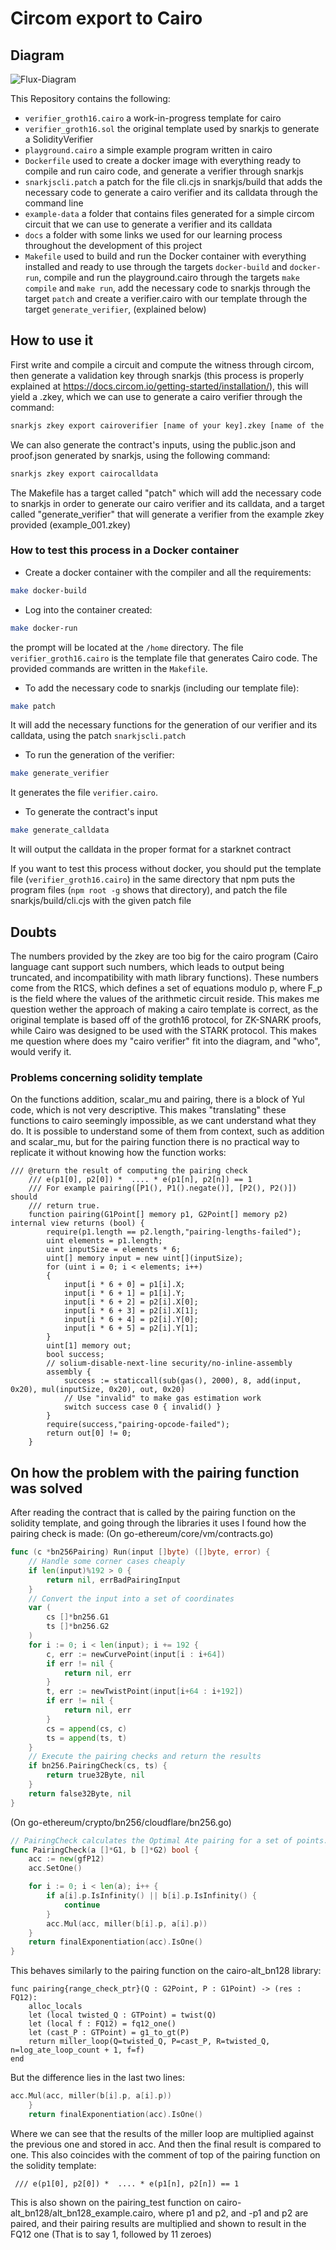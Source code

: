 # Circom export to Cairo

## Diagram

![Flux-Diagram](Flux-Diagram.drawio.png "Flux-Diagram")

This Repository contains the following:

- `verifier_groth16.cairo` a work-in-progress template for cairo
- `verifier_groth16.sol` the original template used by snarkjs to generate a SolidityVerifier
- `playground.cairo` a simple example program written in cairo
- `Dockerfile` used to create a docker image with everything ready to compile and run cairo code, and generate a verifier through snarkjs
- `snarkjscli.patch` a patch for the file cli.cjs in snarkjs/build that adds the necessary code to generate a cairo verifier and its calldata through the command line
- `example-data` a folder that contains files generated for a simple circom circuit that we can use to generate a verifier and its calldata
- `docs` a folder with some links we used for our learning process throughout the development of this project
- `Makefile` used to build and run the Docker container with everything installed and ready to use through the targets `docker-build` and `docker-run`, compile and run the playground.cairo through the targets `make compile` and `make run`, add the necessary code to snarkjs through the target `patch` and  create a verifier.cairo with our template through the target `generate_verifier`, (explained below)

## How to use it

First write and compile a circuit and compute the witness through circom, then generate a validation key through snarkjs (this process is properly explained at https://docs.circom.io/getting-started/installation/), this will yield a .zkey, which we can use to generate a cairo verifier through the command:

``` bash
snarkjs zkey export cairoverifier [name of your key].zkey [name of the verifier produced]
```

We can also generate the contract's inputs, using the public.json and proof.json generated by snarkjs, using the following command:

``` bash
snarkjs zkey export cairocalldata 
```

The Makefile has a target called "patch" which will add the necessary code to snarkjs in order to generate our cairo verifier and its calldata, and a target called "generate_verifier" that will generate a verifier from the example zkey provided (example_001.zkey)

### How to test this process in a Docker container

* Create a docker container with the compiler and all the requirements:
``` bash
make docker-build
```
* Log into the container created:
``` bash
make docker-run
```
the prompt will be located at the `/home` directory. The file `verifier_groth16.cairo` is the template file that generates Cairo code. The provided commands are written in the `Makefile`.
* To add the necessary code to snarkjs (including our template file):
``` bash
make patch
``` 
It will add the necessary functions for the generation of our verifier and its calldata, using the patch `snarkjscli.patch`
* To run the generation of the verifier:
``` bash
make generate_verifier
```
It generates the file `verifier.cairo`.

* To generate the contract's input 
``` bash
make generate_calldata
```
It will output the calldata in the proper format for a starknet contract

If you want to test this process without docker, you should put the template file (`verifier_groth16.cairo`) in the same directory that npm puts the program files (`npm root -g` shows that directory), and patch the file snarkjs/build/cli.cjs with the given patch file

## Doubts

The numbers provided by the zkey are too big for the cairo program (Cairo language cant support such numbers, which leads to output being truncated, and incompatibility with math library functions). These numbers come from the R1CS, which defines a set of equations modulo p, where F_p is the field where the values of the arithmetic circuit reside. This makes me question wether the approach of making a cairo template is correct, as the original template is based off of the groth16 protocol, for ZK-SNARK proofs, while Cairo was designed to be used with the STARK protocol. This makes me question where does my "cairo verifier" fit into the diagram, and "who", would verify it.

### Problems concerning solidity template

On the functions addition, scalar_mu and pairing, there is a block of Yul code, which is not very descriptive. This makes "translating" these functions to cairo seemingly impossible, as we cant understand what they do. It is possible to understand some of them from context, such as addition and scalar_mu, but for the pairing function there is no practical way to replicate it without knowing how the function works:

```solidity
/// @return the result of computing the pairing check
    /// e(p1[0], p2[0]) *  .... * e(p1[n], p2[n]) == 1
    /// For example pairing([P1(), P1().negate()], [P2(), P2()]) should
    /// return true.
    function pairing(G1Point[] memory p1, G2Point[] memory p2) internal view returns (bool) {
        require(p1.length == p2.length,"pairing-lengths-failed");
        uint elements = p1.length;
        uint inputSize = elements * 6;
        uint[] memory input = new uint[](inputSize);
        for (uint i = 0; i < elements; i++)
        {
            input[i * 6 + 0] = p1[i].X;
            input[i * 6 + 1] = p1[i].Y;
            input[i * 6 + 2] = p2[i].X[0];
            input[i * 6 + 3] = p2[i].X[1];
            input[i * 6 + 4] = p2[i].Y[0];
            input[i * 6 + 5] = p2[i].Y[1];
        }
        uint[1] memory out;
        bool success;
        // solium-disable-next-line security/no-inline-assembly
        assembly {
            success := staticcall(sub(gas(), 2000), 8, add(input, 0x20), mul(inputSize, 0x20), out, 0x20)
            // Use "invalid" to make gas estimation work
            switch success case 0 { invalid() }
        }
        require(success,"pairing-opcode-failed");
        return out[0] != 0;
    }
```

## On how the problem with the pairing function was solved

After reading the contract that is called by the pairing function on the solidity template, and going through the libraries it uses I found how the pairing check is made:
(On go-ethereum/core/vm/contracts.go)

``` go
func (c *bn256Pairing) Run(input []byte) ([]byte, error) {
	// Handle some corner cases cheaply
	if len(input)%192 > 0 {
		return nil, errBadPairingInput
	}
	// Convert the input into a set of coordinates
	var (
		cs []*bn256.G1
		ts []*bn256.G2
	)
	for i := 0; i < len(input); i += 192 {
		c, err := newCurvePoint(input[i : i+64])
		if err != nil {
			return nil, err
		}
		t, err := newTwistPoint(input[i+64 : i+192])
		if err != nil {
			return nil, err
		}
		cs = append(cs, c)
		ts = append(ts, t)
	}
	// Execute the pairing checks and return the results
	if bn256.PairingCheck(cs, ts) {
		return true32Byte, nil
	}
	return false32Byte, nil
}
```

(On go-ethereum/crypto/bn256/cloudflare/bn256.go)

``` go
// PairingCheck calculates the Optimal Ate pairing for a set of points.
func PairingCheck(a []*G1, b []*G2) bool {
	acc := new(gfP12)
	acc.SetOne()

	for i := 0; i < len(a); i++ {
		if a[i].p.IsInfinity() || b[i].p.IsInfinity() {
			continue
		}
		acc.Mul(acc, miller(b[i].p, a[i].p))
	}
	return finalExponentiation(acc).IsOne()
}
```

This behaves similarly to the pairing function on the cairo-alt_bn128 library:

``` cairo
func pairing{range_check_ptr}(Q : G2Point, P : G1Point) -> (res : FQ12):
    alloc_locals
    let (local twisted_Q : GTPoint) = twist(Q)
    let (local f : FQ12) = fq12_one()
    let (cast_P : GTPoint) = g1_to_gt(P)
    return miller_loop(Q=twisted_Q, P=cast_P, R=twisted_Q, n=log_ate_loop_count + 1, f=f)
end
```

But the difference lies in the last two lines:

``` go
acc.Mul(acc, miller(b[i].p, a[i].p))
	}
	return finalExponentiation(acc).IsOne()
```
Where we can see that the results of the miller loop are multiplied against the previous one and stored in acc.
And then the final result is compared to one. This also coincides with the comment of top of the pairing function on the solidity template:

``` solidity
 /// e(p1[0], p2[0]) *  .... * e(p1[n], p2[n]) == 1
 ```
 
 This is also shown on the pairing_test function on cairo-alt_bn128/alt_bn128_example.cairo, where p1 and p2, and -p1 and p2 are paired, and their pairing results are multiplied and shown to result in the FQ12 one (That is to say 1, followed by 11 zeroes)

